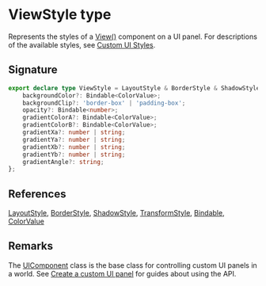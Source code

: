 # ViewStyle type

Represents the styles of a [View()](https://developers.meta.com/horizon-worlds/reference/2.0.0/ui_view) component on a UI panel. For descriptions of the available styles, see [Custom UI Styles](https://developers.meta.com/horizon-worlds/learn/documentation/desktop-editor/custom-ui/api-reference-for-custom-ui#viewstyle).

## Signature

```typescript
export declare type ViewStyle = LayoutStyle & BorderStyle & ShadowStyle & TransformStyle & {
    backgroundColor?: Bindable<ColorValue>;
    backgroundClip?: 'border-box' | 'padding-box';
    opacity?: Bindable<number>;
    gradientColorA?: Bindable<ColorValue>;
    gradientColorB?: Bindable<ColorValue>;
    gradientXa?: number | string;
    gradientYa?: number | string;
    gradientXb?: number | string;
    gradientYb?: number | string;
    gradientAngle?: string;
};
```

## References

[LayoutStyle](https://developers.meta.com/horizon-worlds/reference/2.0.0/ui_layoutstyle), [BorderStyle](https://developers.meta.com/horizon-worlds/reference/2.0.0/ui_borderstyle), [ShadowStyle](https://developers.meta.com/horizon-worlds/reference/2.0.0/ui_shadowstyle), [TransformStyle](https://developers.meta.com/horizon-worlds/reference/2.0.0/ui_transformstyle), [Bindable](https://developers.meta.com/horizon-worlds/reference/2.0.0/ui_bindable), [ColorValue](https://developers.meta.com/horizon-worlds/reference/2.0.0/ui_colorvalue)

## Remarks

The [UIComponent](https://developers.meta.com/horizon-worlds/reference/2.0.0/ui_uicomponent) class is the base class for controlling custom UI panels in a world. See [Create a custom UI panel](https://developers.meta.com/horizon-worlds/learn/documentation/desktop-editor/custom-ui/creating-a-custom-ui-panel) for guides about using the API.